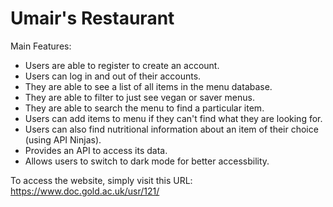 # Umair's Restaurant 
Main Features:
- Users are able to register to create an account.
- Users can log in and out of their accounts.
- They are able to see a list of all items in the menu database.
- They are able to filter to just see vegan or saver menus.
- They are able to search the menu to find a particular item.
- Users can add items to menu if they can't find what they are looking for.
- Users can also find nutritional information about an item of their choice (using API Ninjas).
- Provides an API to access its data.
- Allows users to switch to dark mode for better accessbility.

To access the website, simply visit this URL:
https://www.doc.gold.ac.uk/usr/121/

